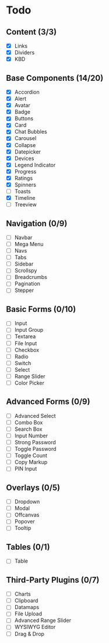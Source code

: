 # Todo

## Content (3/3)
- [x] Links
- [x] Dividers
- [x] KBD

## Base Components (14/20)
- [x] Accordion
- [x] Alert
- [x] Avatar
- [x] Badge
- [x] Buttons
- [x] Card
- [x] Chat Bubbles
- [x] Carousel
- [x] Collapse
- [x] Datepicker
- [x] Devices
- [x] Legend Indicator
- [x] Progress
- [x] Ratings
- [x] Spinners
- [ ] Toasts
- [x] Timeline
- [ ] Treeview

## Navigation (0/9)
- [ ] Navbar
- [ ] Mega Menu
- [ ] Navs
- [ ] Tabs
- [ ] Sidebar
- [ ] Scrollspy
- [ ] Breadcrumbs
- [ ] Pagination
- [ ] Stepper

## Basic Forms (0/10)
- [ ] Input
- [ ] Input Group
- [ ] Textarea
- [ ] File Input
- [ ] Checkbox
- [ ] Radio
- [ ] Switch
- [ ] Select
- [ ] Range Slider
- [ ] Color Picker

## Advanced Forms (0/9)
- [ ] Advanced Select
- [ ] Combo Box
- [ ] Search Box
- [ ] Input Number
- [ ] Strong Password
- [ ] Toggle Password
- [ ] Toggle Count
- [ ] Copy Markup
- [ ] PIN Input

## Overlays (0/5)
- [ ] Dropdown
- [ ] Modal
- [ ] Offcanvas
- [ ] Popover
- [ ] Tooltip

## Tables (0/1)
- [ ] Table

## Third-Party Plugins (0/7)
- [ ] Charts
- [ ] Clipboard
- [ ] Datamaps
- [ ] File Upload
- [ ] Advanced Range Slider
- [ ] WYSIWYG Editor
- [ ] Drag & Drop
